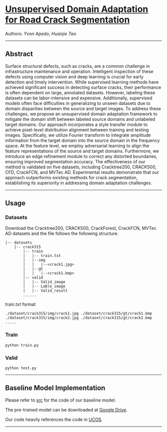# [Unsupervised Domain Adaptation for Road Crack Segmentation](https://)

Authors: *Yvon Apedo*, *Huanjie Tao*

---
## Abstract

Surface structural defects, such as cracks, are a common challenge in infrastructure maintenance and operation. Intelligent inspection of these defects using computer vision and deep learning is crucial for early detection and timely intervention. While supervised learning methods have achieved significant success in detecting surface cracks, their performance is often dependent on large, annotated datasets. However, labeling these datasets can be labor-intensive and expensive. Additionally, supervised models often face difficulties in generalizing to unseen datasets due to domain disparities between the source and target images. To address these challenges, we propose an unsupervised domain adaptation framework to mitigate the domain shift between labeled source domains and unlabeled target domains. Our approach incorporates a style transfer module to achieve pixel-level distribution alignment between training and testing images. Specifically, we utilize Fourier transform to integrate amplitude information from the target domain into the source domain in the frequency space. At the feature level, we employ adversarial learning to align the feature representations of the source and target domains. Furthermore, we introduce an edge refinement module to correct any distorted boundaries, ensuring improved segmentation accuracy. The effectiveness of our method is validated on five datasets, including Cracktree200, CRACK500, CFD, CrackFCN, and MVTec AD. Experimental results demonstrate that our approach outperforms existing methods for crack segmentation, establishing its superiority in addressing domain adaptation challenges.

---

## Usage
### Datasets
Download the Cracktree200, CRACK500, CrackForest, CrackFCN, MVTec AD datasets and the file follows the following structure.

```
|-- datasets
    |-- crack315
        |-- train
        |   |-- train.txt
        |   |--img
        |   |   |--<crack1.jpg>
        |   |--gt
        |   |   |--<crack1.bmp>
        |-- valid
        |   |-- Valid_image
        |   |-- Lable_image
        |   |-- Valid_result
        ......
```

train.txt format
```
./dataset/crack315/img/crack1.jpg ./dataset/crack315/gt/crack1.bmp
./dataset/crack315/img/crack2.jpg ./dataset/crack315/gt/crack2.bmp
.....
```
### Train

```
python train.py
```
### Valid

```
python test.py
```

---
## Baseline Model Implementation

Please refer to [src](https://github.com/Jun-Pu/UCOS-DA/tree/main/src) for the code of our baseline model.

The pre-trained model can be downloaded at [Google Drive](https://drive.google.com/file/d/1KubZTnGlNEUOyuZjrMpvii1uZnq_vW19/view?usp=sharing).

Our code heavily references the code in [UCOS](https://arxiv.org/abs/2308.04528).

---

